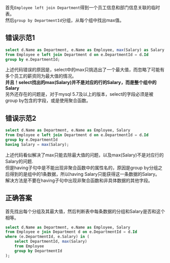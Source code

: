 首先`Employee left join Department`得到一个员工信息和部门信息关联的临时表。  
然后`group by DepartmentId`分组，从每个组中找出max值。  
  
## 错误示范1
```sql
select d.Name as Department, e.Name as Employee, max(Salary) as Salary
from Employee e left join Department d on e.DepartmentId = d.Id
group by e.DepartmentId;
```
上述代码错误的原因是，select中的max只挑选出了一个最大值，而忽略了可能有多个员工的薪资同为最大值的情况。  
**并且！select找出的max(Salary)并不是对应的行的Salary，而是整个组中的Salary**  
另外还存在的问题是，对于mysql 5.7及以上的版本，select的字段必须是被group by包含的字段，或是使用聚合函数。  
  
## 错误示范2
```sql
select d.Name as Department, e.Name as Employee, Salary
from Employee e left join Department d on e.DepartmentId = d.Id
group by e.DepartmentId
having Salary = max(Salary);
```
上述代码看似解决了max只能去除最大值的问题，以及max(Salary)不是对应行的Salary的问题.  
但是having子句中是不能出现非聚合函数中的属性名的，原因是group by分组之后得到的是组中的1条数据，所以having Salary只能获得这一条数据的Salary。  
解决方法是不要在having子句中出现非聚合函数和非具体数据的其他字段。  
  
## 正确答案
首先找出每个分组及其最大值，然后判断表中每条数据的分组和Salary是否和这个相等。  
```sql
select d.Name as Department, e.Name as Employee, Salary
from Employee e join Department d on e.DepartmentId = d.Id
where (e.DepartmentId, e.Salary) in (
    select DepartmentId, max(Salary)
    from Employee
    group by DepartmentId
);
```